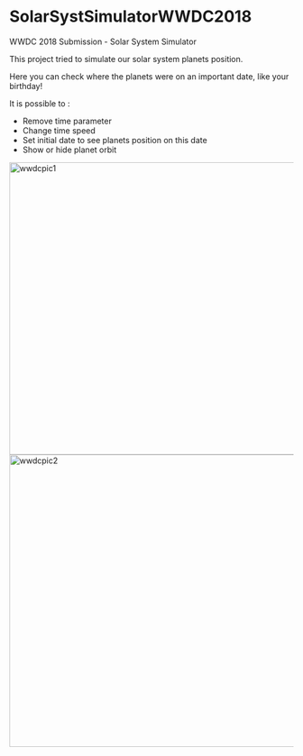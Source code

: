 # SolarSystSimulatorWWDC2018
WWDC 2018 Submission - Solar System Simulator

This project tried to simulate our solar system planets position.

Here you can check where the planets were on an important date, like your birthday!

It is possible to :
  - Remove time parameter
  - Change time speed
  - Set initial date to see planets position on this date
  - Show or hide planet orbit

<img width="519" alt="wwdcpic1" src="https://user-images.githubusercontent.com/29995158/38666660-b98e59ba-3e3f-11e8-95e9-d62b5e184f5a.png">

<img width="519" alt="wwdcpic2" src="https://user-images.githubusercontent.com/29995158/38666669-bfe0bc36-3e3f-11e8-8f83-c883f989d043.png">
